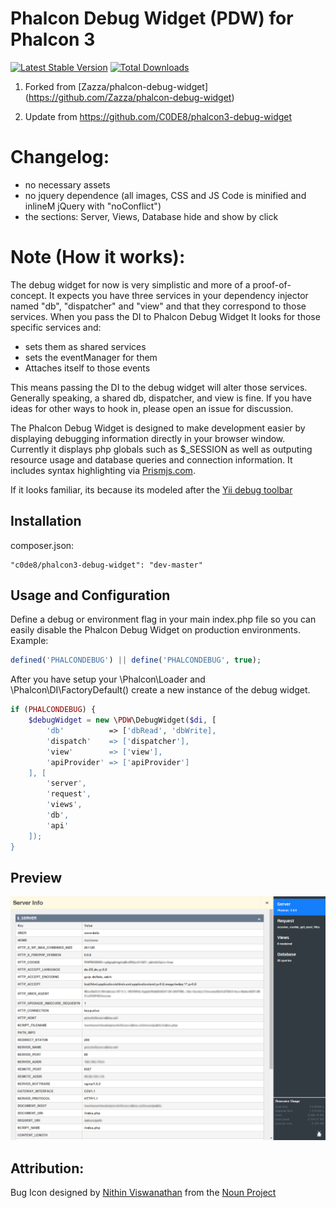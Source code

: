Phalcon Debug Widget (PDW) for Phalcon 3
===

[![Latest Stable Version](https://poser.pugx.org/C0DE8/phalcon3-debug-widget/version?format=flat-square)](https://packagist.org/packages/C0DE8/phalcon3-debug-widget)
[![Total Downloads](https://poser.pugx.org/C0DE8/phalcon3-debug-widget/downloads?format=flat-square)](https://packagist.org/packages/C0DE8/phalcon3-debug-widget)

1) Forked from [Zazza/phalcon-debug-widget] (https://github.com/Zazza/phalcon-debug-widget)

2) Update from https://github.com/C0DE8/phalcon3-debug-widget

Changelog:
=====
- no necessary assets
- no jquery dependence (all images, CSS and JS Code is minified and inlineM jQuery with "noConflict")
- the sections: Server, Views, Database hide and show by click

Note (How it works):
=====
The debug widget for now is very simplistic and more of a proof-of-concept. It expects you have three services in your dependency injector named "db", "dispatcher" and "view" and that they correspond to those services. When you pass the DI to Phalcon Debug Widget It looks for those specific services and:
- sets them as shared services
- sets the eventManager for them
- Attaches itself to those events

This means passing the DI to the debug widget will alter those services. Generally speaking, a shared db, dispatcher, and view is fine. If you have ideas for other ways to hook in, please open an issue for discussion.



The Phalcon Debug Widget is designed to make development easier by displaying debugging information directly in your browser window. Currently it displays php globals such as $_SESSION as well as outputing resource usage and database queries and connection information. It includes syntax highlighting via [Prismjs.com](http://prismjs.com/).

If it looks familiar, its because its modeled after the [Yii debug toolbar](https://github.com/malyshev/yii-debug-toolbar)


## Installation

composer.json:
```
"c0de8/phalcon3-debug-widget": "dev-master"
```

## Usage and Configuration

Define a debug or environment flag in your main index.php file so you can easily disable the Phalcon Debug Widget on production environments. Example:

```php
defined('PHALCONDEBUG') || define('PHALCONDEBUG', true);
```

After you have setup your \Phalcon\Loader and \Phalcon\DI\FactoryDefault() create a new instance of the debug widget. 

```php
if (PHALCONDEBUG) {
    $debugWidget = new \PDW\DebugWidget($di, [
        'db'          => ['dbRead', 'dbWrite],
        'dispatch'    => ['dispatcher'],
        'view'        => ['view'],
        'apiProvider' => ['apiProvider']
    ], [
        'server',
        'request',
        'views',
        'db',
        'api'
    ]);
}
```


## Preview

![](/preview.png)

## Attribution:

Bug Icon designed by [Nithin Viswanathan](http://thenounproject.com/nsteve) from the [Noun Project](http://thenounproject.com)


